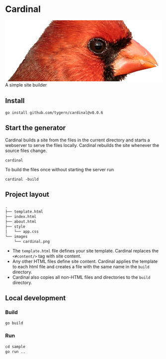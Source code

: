 # Cardinal

![cardinal](sample/images/cardinal.png)
A simple site builder

## Install

```shell
go install github.com/tygern/cardinal@v0.0.6
```

## Start the generator

Cardinal builds a site from the files in the current directory and starts a webserver to serve the files locally.
Cardinal rebuilds the site whenever the source files change.

```shell
cardinal
```

To build the files once without starting the server run

```shell
cardinal -build
```

## Project layout

```
.
├── template.html
├── index.html
├── about.html
├── style
│   └── app.css
└── images
    └── cardinal.png
```

- The `template.html` file defines your site template.
  Cardinal replaces the `<#content/>` tag with site content.
- Any other HTML files define site content.
  Cardinal applies the template to each html file and creates a file with the same name in the `build` directory.
- Cardinal also copies all non-HTML files and directories to the `build` directory. 

## Local development

### Build

```shell
go build
```

### Run

```shell
cd sample
go run ..
```
